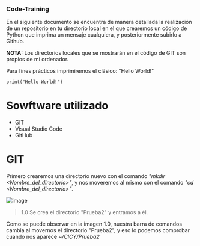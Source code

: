 ### Code-Training

En el siguiente documento se encuentra de manera detallada la realización de un repositorio en tu directorio local en el que crearemos un código de Python que imprima un mensaje cualquiera, y posteriormente subirlo a Github.

**NOTA:** Los directorios locales que se mostrarán en el código de GIT son propios de mi ordenador.

Para fines prácticos imprimiremos el clásico: "Hello World!"

    print("Hello World!")

# Sowftware utilizado
- GIT
- Visual Studio Code
- GitHub

# GIT
Primero crearemos una directorio nuevo con el comando _"mkdir <Nombre_del_directorio>"_, y nos moveremos al mismo con el comando _"cd <Nombre_del_directorio>"_.

![image](https://github.com/JoshuaG1/Code-Training/assets/76781328/8ef1c10e-f51d-4be0-ba0f-eeba65dc1b5f)
> 1.0 Se crea el directorio "Prueba2" y entramos a él.

Como se puede observar en la imagen 1.0, nuestra barra de comandos cambia al movernos el directorio "Prueba2", y eso lo podemos comprobar cuando nos aparece _~/CICY/Prueba2_

